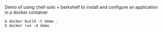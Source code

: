 Demo of using chef-solo + berkshelf to install and configure an application in a docker container

```
$ docker build -t demo .
$ docker run -d demo
```